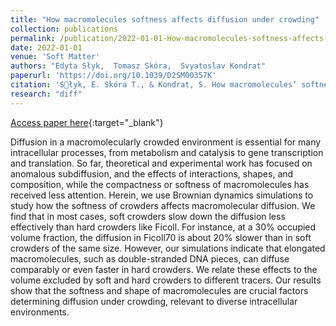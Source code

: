 ```yaml
---
title: "How macromolecules softness affects diffusion under crowding"
collection: publications
permalink: /publication/2022-01-01-How-macromolecules-softness-affects-diffusion-under-crowding
date: 2022-01-01
venue: 'Soft Matter'
authors: "Edyta Słyk,  Tomasz Skóra,  Svyatoslav Kondrat"
paperurl: 'https://doi.org/10.1039/D2SM00357K'
citation: 'S􏰀łyk, E. Skóra T., & Kondrat, S. How macromolecules’ softness affects diffusion under crowding. Soft Matter 18, 5366–5370 (2022)'
research: "diff"
---
```

[Access paper here](https://doi.org/10.1039/D2SM00357K){:target="_blank"}

Diffusion in a macromolecularly crowded environment is essential for many intracellular processes, from metabolism and catalysis to gene transcription and translation. So far, theoretical and experimental work has focused on anomalous subdiffusion, and the effects of interactions, shapes, and composition, while the compactness or softness of macromolecules has received less attention. Herein, we use Brownian dynamics simulations to study how the softness of crowders affects macromolecular diffusion. We find that in most cases, soft crowders slow down the diffusion less effectively than hard crowders like Ficoll. For instance, at a 30% occupied volume fraction, the diffusion in Ficoll70 is about 20% slower than in soft crowders of the same size. However, our simulations indicate that elongated macromolecules, such as double-stranded DNA pieces, can diffuse comparably or even faster in hard crowders. We relate these effects to the volume excluded by soft and hard crowders to different tracers. Our results show that the softness and shape of macromolecules are crucial factors determining diffusion under crowding, relevant to diverse intracellular environments.